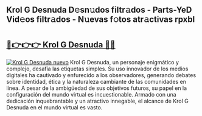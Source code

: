 ## Krol G Desnuda D𝚎sn𝚞dos filtr𝚊dos - Parts-YeD Vid𝚎os filtr𝚊dos - N𝚞evas f𝚘tos atr𝚊ctivas rpxbl

# <h2><a href="http://mb5mtk.tromn.icu/?c=Krol+G+Desnuda">🔗👉👉👉 Krol G Desnuda 🔗🔗</a></h2>

[![Krol G Desnuda nuevo](https://i.imgur.com/pEAQMta.gif)](http://mb5mtk.tromn.icu/?c=Krol+G+Desnuda)
Krol G Desnuda, un personaje enigmático y complejo, desafía las etiquetas simples. Su uso innovador de los medios digitales ha cautivado y enfurecido a los observadores, generando debates sobre identidad, ética y la naturaleza cambiante de las comunidades en línea. A pesar de la ambigüedad de sus objetivos futuros, su papel en la configuración del mundo virtual es incuestionable. Armado con una dedicación inquebrantable y un atractivo innegable, el alcance de Krol G Desnuda en el mundo virtual es vasto.
